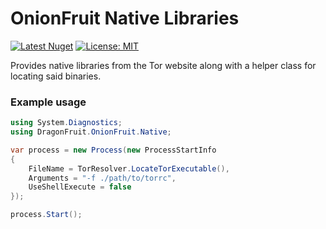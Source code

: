 # OnionFruit Native Libraries
[![Latest Nuget](https://img.shields.io/nuget/v/dragonfruit.onionfruit.native?logo=nuget)](https://nuget.org/packages/dragonfruit.onionfruit.native)
[![License: MIT](https://img.shields.io/badge/License-MIT-brightgreen.svg)](https://opensource.org/licenses/MIT)

Provides native libraries from the Tor website along with a helper class for locating said binaries.

### Example usage
```csharp
using System.Diagnostics;
using DragonFruit.OnionFruit.Native;

var process = new Process(new ProcessStartInfo
{
    FileName = TorResolver.LocateTorExecutable(),
    Arguments = "-f ./path/to/torrc",
    UseShellExecute = false
});

process.Start();
```